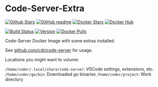 # Code-Server-Extra

[![Github Stars](https://img.shields.io/github/stars/supersandro2000/docker-images.svg?maxAge=43200&label=Github%20Stars)](https://github.com/SuperSandro2000/docker-images)
[![GitHub readme](https://img.shields.io/badge/GitHub-readme-blue.svg)](https://github.com/SuperSandro2000/docker-images/blob/master/code-server-extra/README.md)
[![Docker Stars](https://img.shields.io/docker/stars/supersandro2000/code-server-extra.svg?label=Docker%20Stars&maxAge=43200)](https://hub.docker.com/r/supersandro2000/code-server-extra/)
[![Docker Hub](https://img.shields.io/badge/Docker-hub-blue.svg)](https://hub.docker.com/r/supersandro2000/code-server-extra/)

[![Build Status](https://img.shields.io/travis/SuperSandro2000/docker-images.svg?maxAge=43200)](https://travis-ci.org/SuperSandro2000/docker-images)
[![Version](https://img.shields.io/docker/v/supersandro2000/code-server-extra.svg?label=Version&sort=date&maxAge=43200)](https://hub.docker.com/r/supersandro2000/code-server-extra/)
[![Docker Pulls](https://img.shields.io/docker/pulls/supersandro2000/code-server-extra.svg?label=Docker%20Pulls&maxAge=43200)](https://hub.docker.com/r/supersandro2000/code-server-extra/)

Code-Server Docker Image with some extras installed.

See [github.com/cdr/code-server](https://github.com/cdr/code-server/) for usage.

Locations you might want to volume:

``/home/coder/.local/share/code-server``: VSCode settings, extensions, etc.
``/home/coder/go/bin``: Downloaded go binaries
``/home/coder/project``: Work directory
